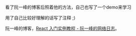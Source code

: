 # 

看了阮一峰的博客后照着他的方法，自己也写了一个demo来学习

用了自己比较好理解的话写了注释 ;)

阮一峰的博客，[React 入门实例教程 - 阮一峰的网络日志](http://www.ruanyifeng.com/blog/2015/03/react.html)。